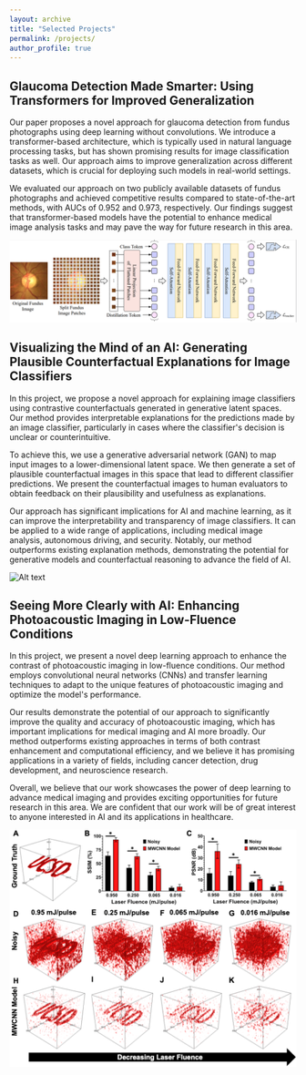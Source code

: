 ```yaml
---
layout: archive
title: "Selected Projects"
permalink: /projects/
author_profile: true
---
```


## Glaucoma Detection Made Smarter: Using Transformers for Improved Generalization

Our paper proposes a novel approach for glaucoma detection from fundus photographs using deep learning without convolutions. We introduce a transformer-based architecture, which is typically used in natural language processing tasks, but has shown promising results for image classification tasks as well. Our approach aims to improve generalization across different datasets, which is crucial for deploying such models in real-world settings.

We evaluated our approach on two publicly available datasets of fundus photographs and achieved competitive results compared to state-of-the-art methods, with AUCs of 0.952 and 0.973, respectively. Our findings suggest that transformer-based models have the potential to enhance medical image analysis tasks and may pave the way for future research in this area.

![Alt text](/images/glaucoma_transformer_paper_schema.png)


## Visualizing the Mind of an AI: Generating Plausible Counterfactual Explanations for Image Classifiers

In this project, we propose a novel approach for explaining image classifiers using contrastive counterfactuals generated in generative latent spaces. Our method provides interpretable explanations for the predictions made by an image classifier, particularly in cases where the classifier's decision is unclear or counterintuitive.

To achieve this, we use a generative adversarial network (GAN) to map input images to a lower-dimensional latent space. We then generate a set of plausible counterfactual images in this space that lead to different classifier predictions. We present the counterfactual images to human evaluators to obtain feedback on their plausibility and usefulness as explanations.

Our approach has significant implications for AI and machine learning, as it can improve the interpretability and transparency of image classifiers. It can be applied to a wide range of applications, including medical image analysis, autonomous driving, and security. Notably, our method outperforms existing explanation methods, demonstrating the potential for generative models and counterfactual reasoning to advance the field of AI.

![Alt text](/images/latent_counterfactual_teaser_LQ.gif)


## Seeing More Clearly with AI: Enhancing Photoacoustic Imaging in Low-Fluence Conditions


In this project, we present a novel deep learning approach to enhance the contrast of photoacoustic imaging in low-fluence conditions. Our method employs convolutional neural networks (CNNs) and transfer learning techniques to adapt to the unique features of photoacoustic imaging and optimize the model's performance.

Our results demonstrate the potential of our approach to significantly improve the quality and accuracy of photoacoustic imaging, which has important implications for medical imaging and AI more broadly. Our method outperforms existing approaches in terms of both contrast enhancement and computational efficiency, and we believe it has promising applications in a variety of fields, including cancer detection, drug development, and neuroscience research.

Overall, we believe that our work showcases the power of deep learning to advance medical imaging and provides exciting opportunities for future research in this area. We are confident that our work will be of great interest to anyone interested in AI and its applications in healthcare.

![Alt text](/images/photoacoustic_paper_results.png)